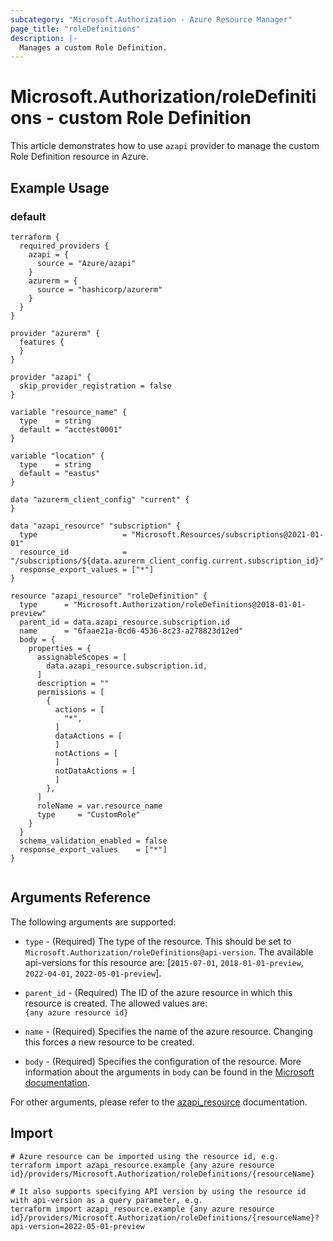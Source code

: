 ```yaml
---
subcategory: "Microsoft.Authorization - Azure Resource Manager"
page_title: "roleDefinitions"
description: |-
  Manages a custom Role Definition.
---
```


# Microsoft.Authorization/roleDefinitions - custom Role Definition

This article demonstrates how to use `azapi` provider to manage the custom Role Definition resource in Azure.

## Example Usage

### default

```hcl
terraform {
  required_providers {
    azapi = {
      source = "Azure/azapi"
    }
    azurerm = {
      source = "hashicorp/azurerm"
    }
  }
}

provider "azurerm" {
  features {
  }
}

provider "azapi" {
  skip_provider_registration = false
}

variable "resource_name" {
  type    = string
  default = "acctest0001"
}

variable "location" {
  type    = string
  default = "eastus"
}

data "azurerm_client_config" "current" {
}

data "azapi_resource" "subscription" {
  type                   = "Microsoft.Resources/subscriptions@2021-01-01"
  resource_id            = "/subscriptions/${data.azurerm_client_config.current.subscription_id}"
  response_export_values = ["*"]
}

resource "azapi_resource" "roleDefinition" {
  type      = "Microsoft.Authorization/roleDefinitions@2018-01-01-preview"
  parent_id = data.azapi_resource.subscription.id
  name      = "6faae21a-0cd6-4536-8c23-a278823d12ed"
  body = {
    properties = {
      assignableScopes = [
        data.azapi_resource.subscription.id,
      ]
      description = ""
      permissions = [
        {
          actions = [
            "*",
          ]
          dataActions = [
          ]
          notActions = [
          ]
          notDataActions = [
          ]
        },
      ]
      roleName = var.resource_name
      type     = "CustomRole"
    }
  }
  schema_validation_enabled = false
  response_export_values    = ["*"]
}


```



## Arguments Reference

The following arguments are supported:

* `type` - (Required) The type of the resource. This should be set to `Microsoft.Authorization/roleDefinitions@api-version`. The available api-versions for this resource are: [`2015-07-01`, `2018-01-01-preview`, `2022-04-01`, `2022-05-01-preview`].

* `parent_id` - (Required) The ID of the azure resource in which this resource is created. The allowed values are:  
  `{any azure resource id}`

* `name` - (Required) Specifies the name of the azure resource. Changing this forces a new resource to be created.

* `body` - (Required) Specifies the configuration of the resource. More information about the arguments in `body` can be found in the [Microsoft documentation](https://learn.microsoft.com/en-us/azure/templates/Microsoft.Authorization/roleDefinitions?pivots=deployment-language-terraform).

For other arguments, please refer to the [azapi_resource](https://registry.terraform.io/providers/Azure/azapi/latest/docs/resources/resource) documentation.

## Import

 ```shell
 # Azure resource can be imported using the resource id, e.g.
 terraform import azapi_resource.example {any azure resource id}/providers/Microsoft.Authorization/roleDefinitions/{resourceName}
 
 # It also supports specifying API version by using the resource id with api-version as a query parameter, e.g.
 terraform import azapi_resource.example {any azure resource id}/providers/Microsoft.Authorization/roleDefinitions/{resourceName}?api-version=2022-05-01-preview
 ```
